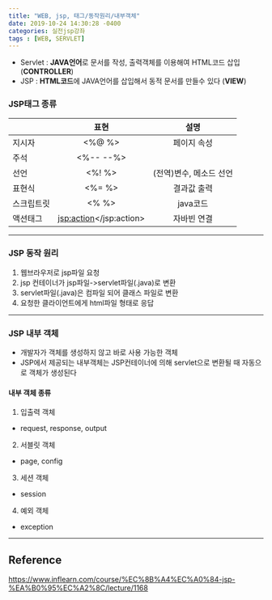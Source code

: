 ```yaml
---
title: "WEB, jsp, 태그/동작원리/내부객체"
date: 2019-10-24 14:30:28 -0400
categories: 실전jsp강좌
tags : [WEB, SERVLET]
---
```

- Servlet : <b>JAVA언어</b>로 문서를 작성, 출력객체를 이용해여 HTML코드 삽입 (<b>CONTROLLER</b>)
- JSP : <b>HTML코드</b>에 JAVA언어를 삽입해서 동적 문서를 만들수 있다 (<b>VIEW</b>)
### JSP태그 종류
||표현|설명|
|---|:----:|:---:|
|지시자| <%@ %> | 페이지 속성
|주석| <%-- --%>|
|선언|  <%! %> | (전역)변수, 메소드 선언
|표현식| <%= %> | 결과값 출력
|스크립트릿|  <% %> | java코드
|액션태그| <jsp:action></jsp:action> | 자바빈 연결

---
### JSP 동작 원리
1. 웹브라우저로 jsp파일 요청
2. jsp 컨테이너가 jsp파일->servlet파일(.java)로 변환
3. servlet파일(.java)은 컴파일 되어 클래스 파일로 변환
4. 요청한 클라이언트에게 html파일 형태로 응답

---
### JSP 내부 객체
- 개발자가 객체를 생성하지 않고 바로 사용 가능한 객체
- JSP에서 제공되는 내부객체는 JSP컨테이너에 의해 servlet으로 변환될 때 자동으로 객체가 생성된다

#### 내부 객체 종류
1. 입출력 객체
  - request, response, output
2. 서블릿 객체
  - page, config
3. 세션 객체
  - session
4. 예외 객체
  - exception
---
## Reference

<https://www.inflearn.com/course/%EC%8B%A4%EC%A0%84-jsp-%EA%B0%95%EC%A2%8C/lecture/1168>

